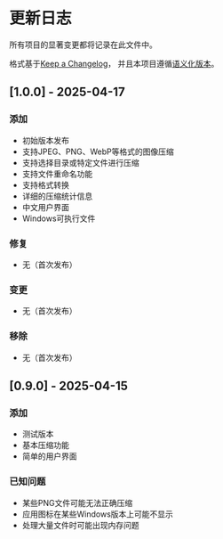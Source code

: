 # 更新日志

所有项目的显著变更都将记录在此文件中。

格式基于[Keep a Changelog](https://keepachangelog.com/zh-CN/1.0.0/)，
并且本项目遵循[语义化版本](https://semver.org/lang/zh-CN/)。

## [1.0.0] - 2025-04-17

### 添加

- 初始版本发布
- 支持JPEG、PNG、WebP等格式的图像压缩
- 支持选择目录或特定文件进行压缩
- 支持文件重命名功能
- 支持格式转换
- 详细的压缩统计信息
- 中文用户界面
- Windows可执行文件

### 修复

- 无（首次发布）

### 变更

- 无（首次发布）

### 移除

- 无（首次发布）

## [0.9.0] - 2025-04-15

### 添加

- 测试版本
- 基本压缩功能
- 简单的用户界面

### 已知问题

- 某些PNG文件可能无法正确压缩
- 应用图标在某些Windows版本上可能不显示
- 处理大量文件时可能出现内存问题
